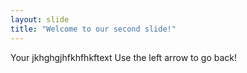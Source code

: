 ```yaml
---
layout: slide
title: "Welcome to our second slide!"
---
```

Your jkhghgjhfkhfhkftext
Use the left arrow to go back!
